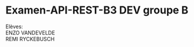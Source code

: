 # Examen-API-REST-B3 DEV groupe B

 <p>Elèves: <br> ENZO VANDEVELDE <br>
             REMI RYCKEBUSCH </p>
             
             
             
         
         
         

